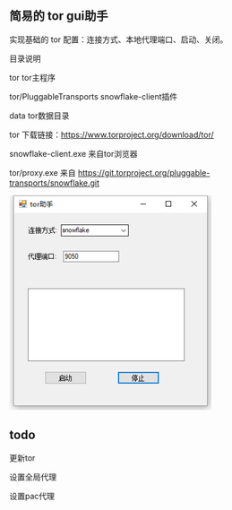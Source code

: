 ## 简易的 tor gui助手

实现基础的 tor 配置：连接方式、本地代理端口、启动、关闭。

目录说明

tor tor主程序

tor/PluggableTransports  snowflake-client插件

data tor数据目录


tor 下载链接：https://www.torproject.org/download/tor/

snowflake-client.exe 来自tor浏览器

tor/proxy.exe 来自 https://git.torproject.org/pluggable-transports/snowflake.git


![界面预览](gui.png)


## todo

更新tor

设置全局代理

设置pac代理